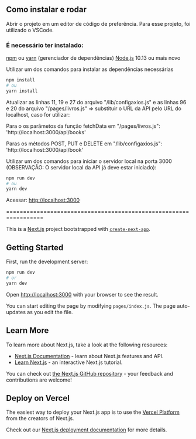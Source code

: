## Como instalar e rodar

Abrir o projeto em um editor de código de preferência. Para esse projeto, foi utilizado o VSCode.
  ### É necessário ter instalado:
   
  [npm](https://www.npmjs.com/) ou [yarn](https://yarnpkg.com/) (gerenciador de dependências) 
  [Node.js](https://nodejs.org/en/) 10.13 ou mais novo

Utilizar um dos comandos para instalar as dependências necessárias
```bash
npm install
# ou
yarn install
```

Atualizar as linhas 11, 19 e 27 do arquivo "/lib/configaxios.js" e as linhas 96 e 20 do arquivo "/pages/livros.js" => substituir o URL da API pelo URL do localhost, caso for utilizar: 

  Para o os parâmetos da função fetchData em "/pages/livros.js": 'http://localhost:3000/api/books' 
  
  Paras os métodos POST, PUT e DELETE em "/lib/configaxios.js": 'http://localhost:3000/api/book'
  
  Utilizar um dos comandos para iniciar o servidor local na porta 3000 (OBSERVAÇÃO: O servidor local da API já deve estar iniciado):
```bash
npm run dev
# ou
yarn dev
```

Acessar: [http://localhost:3000](http://localhost:3000)

=================================================================

This is a [Next.js](https://nextjs.org/) project bootstrapped with [`create-next-app`](https://github.com/vercel/next.js/tree/canary/packages/create-next-app).

## Getting Started

First, run the development server:

```bash
npm run dev
# or
yarn dev
```

Open [http://localhost:3000](http://localhost:3000) with your browser to see the result.

You can start editing the page by modifying `pages/index.js`. The page auto-updates as you edit the file.

## Learn More

To learn more about Next.js, take a look at the following resources:

- [Next.js Documentation](https://nextjs.org/docs) - learn about Next.js features and API.
- [Learn Next.js](https://nextjs.org/learn) - an interactive Next.js tutorial.

You can check out [the Next.js GitHub repository](https://github.com/vercel/next.js/) - your feedback and contributions are welcome!

## Deploy on Vercel

The easiest way to deploy your Next.js app is to use the [Vercel Platform](https://vercel.com/import?utm_medium=default-template&filter=next.js&utm_source=create-next-app&utm_campaign=create-next-app-readme) from the creators of Next.js.

Check out our [Next.js deployment documentation](https://nextjs.org/docs/deployment) for more details.
